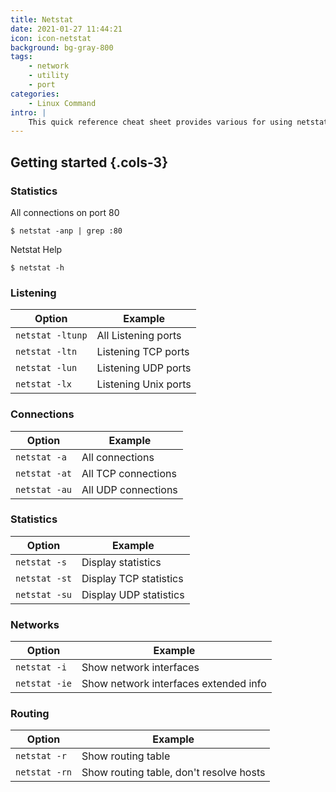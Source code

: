 ```yaml
---
title: Netstat
date: 2021-01-27 11:44:21
icon: icon-netstat
background: bg-gray-800
tags:
    - network
    - utility
    - port
categories:
    - Linux Command
intro: |
    This quick reference cheat sheet provides various for using netstat command.
---
```


Getting started {.cols-3}
---------------


### Statistics

All connections on port 80
```shell script
$ netstat -anp | grep :80
```
Netstat Help
```shell script
$ netstat -h
```



### Listening
|    Option             |         Example                                       |
|-----------------|------------------------------------------------|
| `netstat -ltunp` | All Listening ports  |
| `netstat -ltn`    | Listening TCP ports                            |
| `netstat -lun`    | Listening UDP ports                            |
| `netstat -lx`    | Listening Unix ports                            |




### Connections

|    Option             |         Example                                       |
|-----------------|------------------------------------------------|
| `netstat -a`      | All connections                                |
| `netstat -at`     | All TCP connections                            |
| `netstat -au`     | All UDP connections                            |




### Statistics

|    Option             |         Example                                       |
|-----------------|------------------------------------------------|
| `netstat -s`      | Display statistics                             |
| `netstat -st`     | Display TCP statistics                         |
| `netstat -su`     | Display UDP statistics                         |




### Networks

|    Option             |         Example                                       |
|-----------------|------------------------------------------------|
| `netstat -i`      | Show network interfaces                        |
| `netstat -ie`     | Show network interfaces extended info          |



### Routing

|    Option             |         Example                                       |
|-----------------|------------------------------------------------|
| `netstat -r`      | Show routing table                             |
| `netstat -rn`     | Show routing table, don't resolve hosts        |


